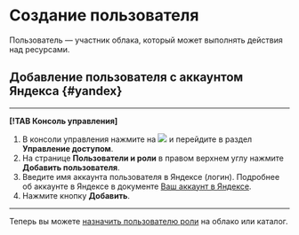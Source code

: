 # Создание пользователя

Пользователь — участник облака, который может выполнять действия над ресурсами.

## Добавление пользователя с аккаунтом Яндекса {#yandex}

---

**[!TAB Консоль управления]**

1. В консоли управления нажмите на ![](../_assets/ugly-sandwich.svg) и перейдите в раздел **Управление доступом**.
2. На странице **Пользователи и роли** в правом верхнем углу нажмите **Добавить пользователя**.
3. Введите имя аккаунта пользователя в Яндексе (логин). Подробнее об аккаунте в Яндексе в документе [Ваш аккаунт в Яндексе](https://yandex.ru/support/passport/).
4. Нажмите кнопку **Добавить**.

---

Теперь вы можете [назначить пользователю роли](../roles/grant.md) на облако или каталог.